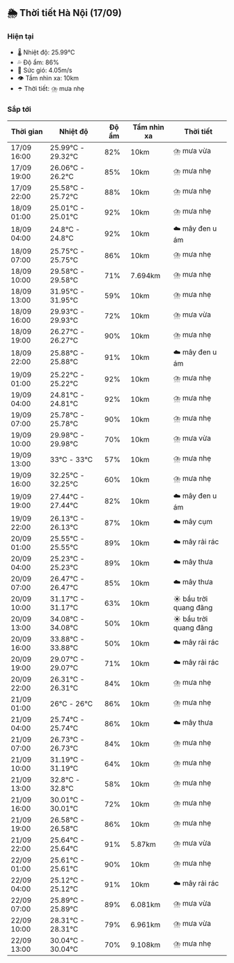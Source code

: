 ## 🌦️ Thời tiết Hà Nội (17/09)

### Hiện tại

- 🌡️ Nhiệt độ: 25.99℃
- 💦 Độ ẩm: 86%
- 💨 Sức gió: 4.05m/s
- 👁️ Tầm nhìn xa: 10km
- ☂️ Thời tiết: ⛈️ mưa nhẹ

### Sắp tới

| Thời gian | Nhiệt độ | Độ ẩm | Tầm nhìn xa | Thời tiết |
| --- | --- | --- | --- | --- |
| 17/09 16:00 | 25.99℃ - 29.32℃ | 82% | 10km | ⛈️ mưa vừa |
| 17/09 19:00 | 26.06℃ - 26.2℃ | 85% | 10km | ⛈️ mưa nhẹ |
| 17/09 22:00 | 25.58℃ - 25.72℃ | 88% | 10km | ⛈️ mưa nhẹ |
| 18/09 01:00 | 25.01℃ - 25.01℃ | 92% | 10km | ⛈️ mưa nhẹ |
| 18/09 04:00 | 24.8℃ - 24.8℃ | 92% | 10km | ☁️ mây đen u ám |
| 18/09 07:00 | 25.75℃ - 25.75℃ | 86% | 10km | ⛈️ mưa nhẹ |
| 18/09 10:00 | 29.58℃ - 29.58℃ | 71% | 7.694km | ⛈️ mưa nhẹ |
| 18/09 13:00 | 31.95℃ - 31.95℃ | 59% | 10km | ⛈️ mưa nhẹ |
| 18/09 16:00 | 29.93℃ - 29.93℃ | 72% | 10km | ⛈️ mưa vừa |
| 18/09 19:00 | 26.27℃ - 26.27℃ | 90% | 10km | ⛈️ mưa nhẹ |
| 18/09 22:00 | 25.88℃ - 25.88℃ | 91% | 10km | ☁️ mây đen u ám |
| 19/09 01:00 | 25.22℃ - 25.22℃ | 92% | 10km | ⛈️ mưa nhẹ |
| 19/09 04:00 | 24.81℃ - 24.81℃ | 92% | 10km | ⛈️ mưa nhẹ |
| 19/09 07:00 | 25.78℃ - 25.78℃ | 90% | 10km | ⛈️ mưa nhẹ |
| 19/09 10:00 | 29.98℃ - 29.98℃ | 70% | 10km | ⛈️ mưa vừa |
| 19/09 13:00 | 33℃ - 33℃ | 57% | 10km | ⛈️ mưa nhẹ |
| 19/09 16:00 | 32.25℃ - 32.25℃ | 60% | 10km | ⛈️ mưa nhẹ |
| 19/09 19:00 | 27.44℃ - 27.44℃ | 82% | 10km | ☁️ mây đen u ám |
| 19/09 22:00 | 26.13℃ - 26.13℃ | 87% | 10km | ☁️ mây cụm |
| 20/09 01:00 | 25.55℃ - 25.55℃ | 89% | 10km | ☁️ mây rải rác |
| 20/09 04:00 | 25.23℃ - 25.23℃ | 89% | 10km | ☁️ mây thưa |
| 20/09 07:00 | 26.47℃ - 26.47℃ | 85% | 10km | ☁️ mây thưa |
| 20/09 10:00 | 31.17℃ - 31.17℃ | 63% | 10km | ☀️ bầu trời quang đãng |
| 20/09 13:00 | 34.08℃ - 34.08℃ | 50% | 10km | ☀️ bầu trời quang đãng |
| 20/09 16:00 | 33.88℃ - 33.88℃ | 50% | 10km | ☁️ mây rải rác |
| 20/09 19:00 | 29.07℃ - 29.07℃ | 71% | 10km | ☁️ mây rải rác |
| 20/09 22:00 | 26.31℃ - 26.31℃ | 84% | 10km | ⛈️ mưa nhẹ |
| 21/09 01:00 | 26℃ - 26℃ | 86% | 10km | ⛈️ mưa nhẹ |
| 21/09 04:00 | 25.74℃ - 25.74℃ | 86% | 10km | ☁️ mây thưa |
| 21/09 07:00 | 26.73℃ - 26.73℃ | 84% | 10km | ⛈️ mưa nhẹ |
| 21/09 10:00 | 31.19℃ - 31.19℃ | 64% | 10km | ⛈️ mưa nhẹ |
| 21/09 13:00 | 32.8℃ - 32.8℃ | 58% | 10km | ⛈️ mưa nhẹ |
| 21/09 16:00 | 30.01℃ - 30.01℃ | 72% | 10km | ⛈️ mưa nhẹ |
| 21/09 19:00 | 26.58℃ - 26.58℃ | 86% | 10km | ⛈️ mưa nhẹ |
| 21/09 22:00 | 25.64℃ - 25.64℃ | 91% | 5.87km | ⛈️ mưa vừa |
| 22/09 01:00 | 25.61℃ - 25.61℃ | 90% | 10km | ⛈️ mưa nhẹ |
| 22/09 04:00 | 25.12℃ - 25.12℃ | 91% | 10km | ☁️ mây rải rác |
| 22/09 07:00 | 25.89℃ - 25.89℃ | 89% | 6.081km | ⛈️ mưa vừa |
| 22/09 10:00 | 28.31℃ - 28.31℃ | 79% | 6.961km | ⛈️ mưa vừa |
| 22/09 13:00 | 30.04℃ - 30.04℃ | 70% | 9.108km | ⛈️ mưa nhẹ |
